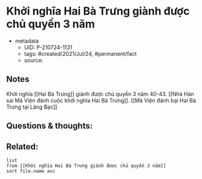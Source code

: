 ---
---

# Khởi nghĩa Hai Bà Trưng giành được chủ quyền 3 năm

- metadata
	- UID: P-210724-1131
	- tags: #created/2021/Jul/24, #permanent/fact 
	- source: 

## Notes
Khởi nghĩa [[Hai Bà Trưng]] giành được chủ quyền 3 năm 40-43. [[Nhà Hán sai Mã Viện đánh cuộc khởi nghĩa Hai Bà Trưng]]. [[Mã Viện đánh bại Hai Bà Trưng tại Lãng Bạc]]

## Questions & thoughts:

## Related:
```dataview
list
from [[Khởi nghĩa Hai Bà Trưng giành được chủ quyền 3 năm]]
sort file.name asc
```
